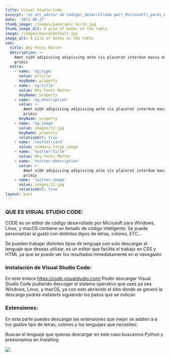 ```yaml
---
title: Visual Studio Code
excerpt: "es un\_editor de código\_desarrollado por\_Microsoft\_para\_Windows,\_Linux\_y\_macOS, contiene un llenado de código inteligente. Se puede personalizar al gusto con\ndistintos dipos de letras, colores, ETC…"
date: '2021-06-27'
thumb_image: /images/panoramic-birch.jpg
thumb_image_alt: A pile of books on the table
image: /images/maxresdefault.jpg
image_alt: A pile of books on the table
seo:
  title: Why Fonts Matter
  description: >-
    Amet nibh adipiscing adipiscing ante vis placerat interdum massa massa
    primis
  extra:
    - name: 'og:type'
      value: article
      keyName: property
    - name: 'og:title'
      value: Why Fonts Matter
      keyName: property
    - name: 'og:description'
      value: >-
        Amet nibh adipiscing adipiscing ante vis placerat interdum massa massa
        primis
      keyName: property
    - name: 'og:image'
      value: images/12.jpg
      keyName: property
      relativeUrl: true
    - name: 'twitter:card'
      value: summary_large_image
    - name: 'twitter:title'
      value: Why Fonts Matter
    - name: 'twitter:description'
      value: >-
        Amet nibh adipiscing adipiscing ante vis placerat interdum massa massa
        primis
    - name: 'twitter:image'
      value: images/12.jpg
      relativeUrl: true
layout: post
---
```

### **QUE ES VISUAL STUDIO CODE:**

CODE es un editor de código desarrollado por Microsoft para Windows, Linux, y macOS contiene un llenado de código inteligente. Se puede personalizar al gusto con distintos dipos de letras, colores, ETC…

Se pueden trabajar distintos tipos de lenguaje
con solo descargar el lenguaje que deseas utilizar, es un editor que facilita
el trabajo en CSS y HTML ya que se puede ver los resultados inmediatamente en
el navegador

### **Instalación de Visual Studio Code:**

En este enlace <https://code.visualstudio.com/>  Poder descargar Visual Studio Code pudiendo descoger el sistema operativo que uses ya sea Windows, Linux, y macOS, ya con esto abriendo el sitio donde se generó la descarga podrás instalarlo siguiendo los pasos que se indican 

### **Extensiones:**

En esta parte puedes descargar las extensiones que mejor se adaten a a tus gustos tipo de letras, colores y los lenguajes que necesites: 

Buscas el lenguaje que quieras descargar en este caso buscamos Python y presionamos en Installing  

![](https://www.notion.so/image/https%3A%2F%2Fs3-us-west-2.amazonaws.com%2Fsecure.notion-static.com%2Ff4eee7d6-fa0d-407b-905e-273b16854aa2%2FIMG\_20210513\_214741.png?table=block\&id=ac08ed7d-f993-42f5-bd17-4f2393173847\&spaceId=13328bea-cc89-4468-bfca-ebe605b88e65\&width=1860\&userId=514977c9-36d0-4e2d-886a-4c4d0a56974e\&cache=v2)








